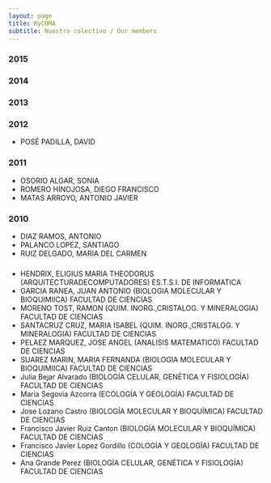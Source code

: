 ```yaml
---
layout: page
title: RyCUMA
subtitle: Nuestro colectivo / Our members
---
```


### 2015

### 2014

### 2013

### 2012
- POSÉ PADILLA, DAVID

### 2011
- OSORIO ALGAR, SONIA
- ROMERO HINOJOSA, DIEGO FRANCISCO
- MATAS ARROYO, ANTONIO JAVIER

### 2010
- DIAZ RAMOS, ANTONIO
- PALANCO LOPEZ, SANTIAGO
- RUIZ DELGADO, MARIA DEL CARMEN

###

- HENDRIX, ELIGIUS MARIA THEODORUS (ARQUITECTURADECOMPUTADORES) ES.T.S.I. DE INFORMATICA
- GARCIA RANEA, JUAN ANTONIO (BIOLOGIA MOLECULAR Y BIOQUIMIICA) FACULTAD DE CIENCIAS
- MORENO TOST, RAMON (QUIM. INORG.,CRISTALOG. Y MINERALOGIA) FACULTAD DE CIENCIAS
- SANTACRUZ CRUZ, MARIA ISABEL (QUIM. INORG.,CRISTALOG. Y MINERALOGIA) FACULTAD DE CIENCIAS
- PELAEZ MARQUEZ, JOSE ANGEL  (ANALISIS MATEMATICO) FACULTAD DE CIENCIAS
- SUAREZ MARIN, MARIA FERNANDA (BIOLOGIA MOLECULAR Y BIOQUIMIICA) FACULTAD DE CIENCIAS
- Julia Bejar Alvarado (BIOLOGÍA CELULAR, GENÉTICA Y FISIOLOGÍA) FACULTAD DE CIENCIAS
- Maria Segovia Azcorra (ECOLOGÍA Y GEOLOGÍA) FACULTAD DE CIENCIAS
- Jose Lozano Castro (BIOLOGÍA MOLECULAR Y BIOQUÍMICA) FACULTAD DE CIENCIAS
- Francisco Javier Ruiz Canton (BIOLOGÍA MOLECULAR Y BIOQUÍMICA) FACULTAD DE CIENCIAS
- Francisco Javier Lopez Gordillo (COLOGÍA Y GEOLOGÍA) FACULTAD DE CIENCIAS
- Ana Grande Perez (BIOLOGÍA CELULAR, GENÉTICA Y FISIOLOGÍA) FACULTAD DE CIENCIAS
